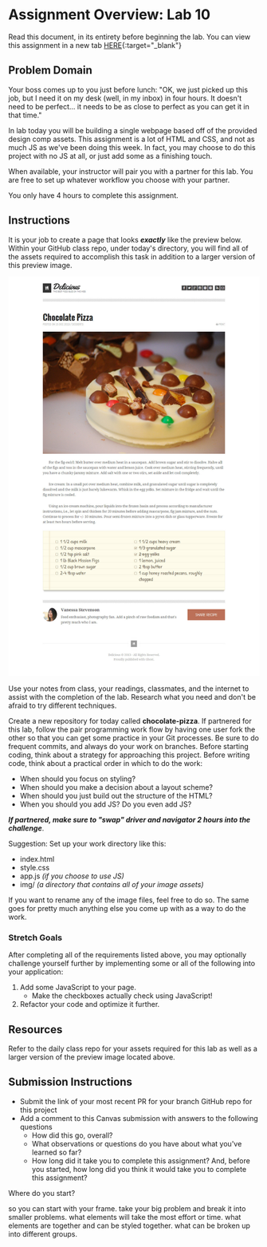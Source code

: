 # Assignment Overview: Lab 10

Read this document, in its entirety before beginning the lab. You can view this assignment in a new tab
[HERE](https://codefellows.github.io/code-201-guide/curriculum/class-10/lab-a/){:target="_blank"}

## Problem Domain

Your boss comes up to you just before lunch: "OK, we just picked up this job, but I need it on my desk (well, in my inbox) in four hours. It doesn't need to be perfect... it needs to be as close to perfect as you can get it in that time."

In lab today you will be building a single webpage based off of the provided design comp assets. This assignment is a lot of HTML and CSS, and not as much JS as we've been doing this week. In fact, you may choose to do this project with no JS at all, or just add some as a finishing touch.

When available, your instructor will pair you with a partner for this lab. You are free to set up whatever workflow you choose with your partner.

You only have 4 hours to complete this assignment.

## Instructions

It is your job to create a page that looks ***exactly*** like the preview below. Within your GitHub class repo, under today's directory, you will find all of the assets required to accomplish this task in addition to a larger version of this preview image.

![Chocolate Pizza Preview](./lab-assets/PREVIEW.jpg)

Use your notes from class, your readings, classmates, and the internet to assist with the completion of the lab. Research what you need and don't be afraid to try different techniques.

Create a new repository for today called **chocolate-pizza**. If partnered for this lab, follow the pair programming work flow by having one user fork the other so that you can get some practice in your Git processes. Be sure to do frequent commits, and always do your work on branches. Before starting coding, think about a strategy for approaching this project. Before writing code, think about a practical order in which to do the work:

- When should you focus on styling?
- When should you make a decision about a layout scheme?
- When should you just build out the structure of the HTML?
- When you should you add JS? Do you even add JS?

***If partnered, make sure to "swap" driver and navigator 2 hours into the challenge***.

Suggestion: Set up your work directory like this:

- index.html
- style.css
- app.js *(if you choose to use JS)*
- img/   *(a directory that contains all of your image assets)*

If you want to rename any of the image files, feel free to do so. The same goes for pretty much anything else you come up with as a way to do the work.

### Stretch Goals

After completing all of the requirements listed above, you may optionally challenge yourself further by implementing some or all of the following into your application:

1. Add some JavaScript to your page.
   - Make the checkboxes actually check using JavaScript!
1. Refactor your code and optimize it further.

## Resources

Refer to the daily class repo for your assets required for this lab as well as a larger version of the preview image located above.

## Submission Instructions

- Submit the link of your most recent PR for your branch GitHub repo for this project
- Add a comment to this Canvas submission with answers to the following questions
  - How did this go, overall?
  - What observations or questions do you have about what you've learned so far?
  - How long did it take you to complete this assignment? And, before you started, how long did you think it would take you to complete this assignment?

Where do you start?

so you can start with your frame. 
take your big problem and break it into smaller problems. 
what elements will take the most effort or time. what elements are together and can be styled together. what can be broken up into different groups. 